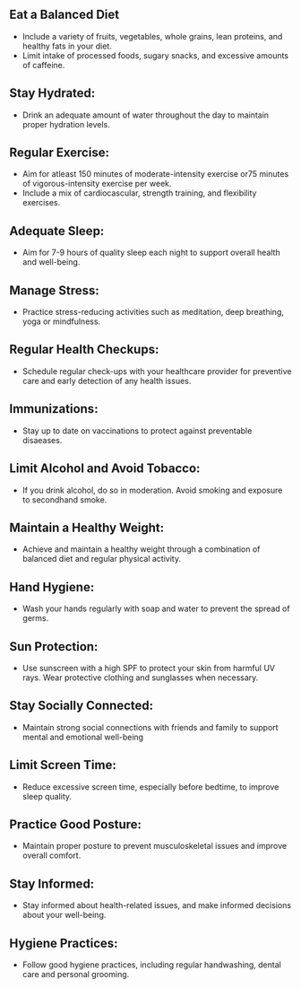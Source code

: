 ## Eat a Balanced Diet
 - Include a variety of fruits, vegetables, whole grains, lean proteins, and healthy fats in your diet.
 - Limit intake of processed foods, sugary snacks, and excessive amounts of caffeine.

## Stay Hydrated:
 - Drink an adequate amount of water throughout the day to maintain proper hydration levels.

## Regular Exercise:
 - Aim for atleast 150 minutes of moderate-intensity exercise or75 minutes of vigorous-intensity exercise per week.
 - Include a mix of cardiocascular, strength training, and flexibility exercises.


## Adequate Sleep:
 - Aim for 7-9 hours of quality sleep each night to support overall health and well-being.

## Manage Stress:
 - Practice stress-reducing activities such as meditation, deep breathing, yoga or mindfulness.

## Regular Health Checkups:
 - Schedule regular check-ups with your healthcare provider for preventive care and early detection of any health issues.

## Immunizations:
 - Stay up to date on vaccinations to protect against preventable disaeases.

## Limit Alcohol and Avoid Tobacco:
 - If you drink alcohol, do so in moderation. Avoid smoking and exposure to secondhand smoke.

## Maintain a Healthy Weight:
 - Achieve and maintain a healthy weight through a combination of balanced diet and regular physical activity.

## Hand Hygiene:
 - Wash your hands regularly with soap and water to prevent the spread of germs.

## Sun Protection:
 - Use sunscreen with a high SPF to protect your skin from harmful UV rays. Wear protective clothing and sunglasses when necessary.


## Stay Socially Connected:
 - Maintain strong social connections with friends and family to support mental and emotional well-being

## Limit Screen Time:
 - Reduce excessive screen time, especially before bedtime, to improve sleep quality.

## Practice Good Posture:
 - Maintain proper posture to prevent musculoskeletal issues and improve overall comfort.

## Stay Informed:
 - Stay informed about health-related issues, and make informed decisions about your well-being.

## Hygiene Practices:
 - Follow good hygiene practices, including regular handwashing, dental care and personal grooming.
















